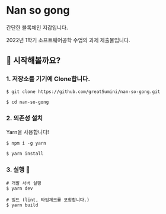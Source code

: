 # Nan so gong

간단한 블록체인 지갑입니다.

2022년 1학기 소프트웨어공학 수업의 과제 제출물입니다.

## 🙋 시작해볼까요?

### 1. 저장소를 기기에 Clone합니다.

```shell
$ git clone https://github.com/greatSumini/nan-so-gong.git

$ cd nan-so-gong
```

### 2. 의존성 설치

Yarn을 사용합니다!

```shell
$ npm i -g yarn

$ yarn install
```

### 3. 실행 🏃

```shell
# 개발 서버 실행
$ yarn dev

# 빌드 (lint, 타입체크를 포함합니다.)
$ yarn build
```
